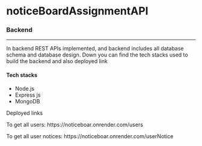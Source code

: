 # noticeBoardAssignmentAPI
<h3>Backend</h3>
<hr>
<p>In backend REST APIs implemented, and backend includes all database schema and database design. Down you can find the tech stacks used to build the backend and also deployed link</p>
<h4>Tech stacks</h4>
<ul>
<li>Node.js</li>
<li>Express js</li>
<li>MongoDB</li>
</ul>
<p>Deployed links</p>
<p>To get all users: https://noticeboar.onrender.com/users</p>
<p>To get all user notices: https://noticeboar.onrender.com/userNotice</p>
